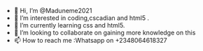 - 👋 Hi, I’m @Maduneme2021
- 👀 I’m interested in coding,cscadian and html5 .
- 🌱 I’m currently learning css and html5.
- 💞️ I’m looking to collaborate on gaining more knowledge on this 
- 📫 How to reach me :Whatsapp on +2348064618327

<!---
Maduneme2021/Maduneme2021 is a ✨ special ✨ repository because its `README.md` (this file) appears on your GitHub profile.
You can click the Preview link to take a look at your changes.
--->
